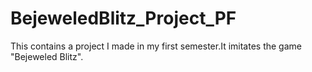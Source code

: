 # BejeweledBlitz_Project_PF
This contains a project I made in my first semester.It imitates the game "Bejeweled Blitz".
